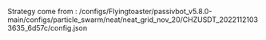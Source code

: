 Strategy come from : /configs/Flyingtoaster/passivbot_v5.8.0-main/configs/particle_swarm/neat/neat_grid_nov_20/CHZUSDT_20221121033635_6d57c/config.json